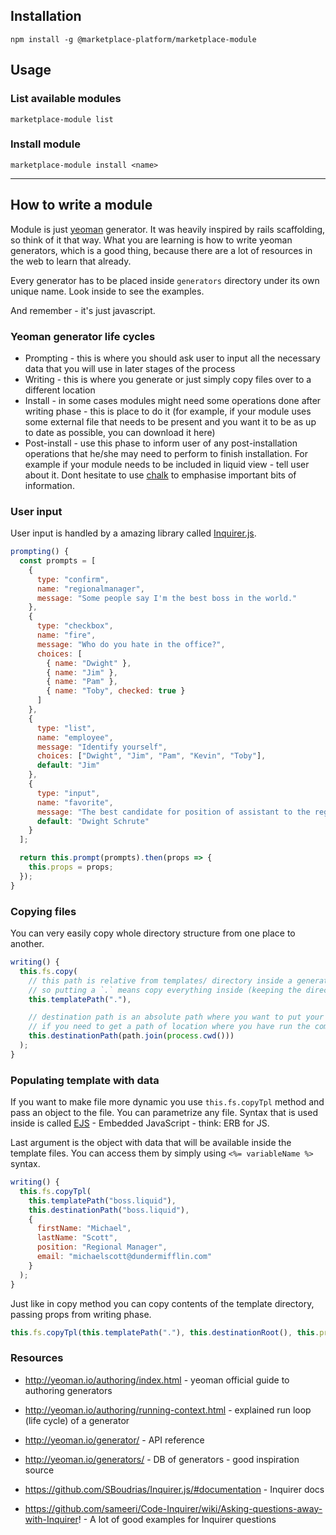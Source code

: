 ## Installation

`npm install -g @marketplace-platform/marketplace-module`

## Usage

### List available modules

`marketplace-module list`

### Install module

`marketplace-module install <name>`

---

## How to write a module

Module is just [yeoman](https://github.com/yeoman/yo) generator. It was heavily inspired by rails scaffolding, so think
of it that way. What you are learning is how to write yeoman generators, which is a good thing, because
there are a lot of resources in the web to learn that already.

Every generator has to be placed inside `generators` directory under its own unique name. Look inside to see the
examples.

And remember - it's just javascript.

### Yeoman generator life cycles

* Prompting - this is where you should ask user to input all the necessary data that you will use in later stages of the
  process
* Writing - this is where you generate or just simply copy files over to a different location
* Install - in some cases modules might need some operations done after writing phase - this is place to do it (for
  example, if your module uses some external file that needs to be present and you want it to be as up to date as
  possible, you can download it here)
* Post-install - use this phase to inform user of any post-installation operations that he/she may need to perform to
  finish installation. For example if your module needs to be included in liquid view - tell user about it. Dont
  hesitate to use [chalk](https://github.com/chalk/chalk) to emphasise important bits of information.

### User input

User input is handled by a amazing library called [Inquirer.js](https://github.com/SBoudrias/Inquirer.js/).

```javascript
prompting() {
  const prompts = [
    {
      type: "confirm",
      name: "regionalmanager",
      message: "Some people say I'm the best boss in the world."
    },
    {
      type: "checkbox",
      name: "fire",
      message: "Who do you hate in the office?",
      choices: [
        { name: "Dwight" },
        { name: "Jim" },
        { name: "Pam" },
        { name: "Toby", checked: true }
      ]
    },
    {
      type: "list",
      name: "employee",
      message: "Identify yourself",
      choices: ["Dwight", "Jim", "Pam", "Kevin", "Toby"],
      default: "Jim"
    },
    {
      type: "input",
      name: "favorite",
      message: "The best candidate for position of assistant to the regional manager is...?",
      default: "Dwight Schrute"
    }
  ];

  return this.prompt(prompts).then(props => {
    this.props = props;
  });
}
```

### Copying files

You can very easily copy whole directory structure from one place to another.

```javascript
writing() {
  this.fs.copy(
    // this path is relative from templates/ directory inside a generator
    // so putting a `.` means copy everything inside (keeping the directory structure)
    this.templatePath("."),

    // destination path is an absolute path where you want to put your files.
    // if you need to get a path of location where you have run the command, use `process.cwd()`
    this.destinationPath(path.join(process.cwd()))
  );
}
```

### Populating template with data

If you want to make file more dynamic you use `this.fs.copyTpl` method and pass an object to the file. You can
parametrize any file. Syntax that is used inside is called [EJS](http://www.embeddedjs.com/) - Embedded JavaScript -
think: ERB for JS.

Last argument is the object with data that will be available inside the template files. You can access them by simply
using `<%= variableName %>` syntax.

```javascript
writing() {
  this.fs.copyTpl(
    this.templatePath("boss.liquid"),
    this.destinationPath("boss.liquid"),
    {
      firstName: "Michael",
      lastName: "Scott",
      position: "Regional Manager",
      email: "michaelscott@dundermifflin.com"
    }
  );
}
```

Just like in copy method you can copy contents of the template directory, passing props from writing phase.

```javascript
this.fs.copyTpl(this.templatePath("."), this.destinationRoot(), this.props);
```

### Resources

* http://yeoman.io/authoring/index.html - yeoman official guide to authoring generators
* http://yeoman.io/authoring/running-context.html - explained run loop (life cycle) of a generator
* http://yeoman.io/generator/ - API reference
* http://yeoman.io/generators/ - DB of generators - good inspiration source

* https://github.com/SBoudrias/Inquirer.js/#documentation - Inquirer docs
* https://github.com/sameeri/Code-Inquirer/wiki/Asking-questions-away-with-Inquirer! - A lot of good examples for Inquirer questions
